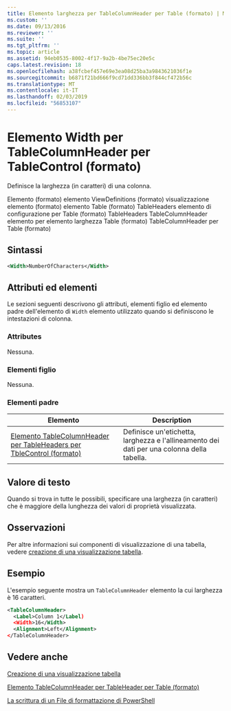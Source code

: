 ```yaml
---
title: Elemento larghezza per TableColumnHeader per Table (formato) | Microsoft Docs
ms.custom: ''
ms.date: 09/13/2016
ms.reviewer: ''
ms.suite: ''
ms.tgt_pltfrm: ''
ms.topic: article
ms.assetid: 94eb0535-8002-4f17-9a2b-4be75ec20e5c
caps.latest.revision: 18
ms.openlocfilehash: a38fcbef457e69e3ea08d25ba3a9843621036f1e
ms.sourcegitcommit: b6871f21bd666f9cd71dd336bb3f844cf472b56c
ms.translationtype: MT
ms.contentlocale: it-IT
ms.lasthandoff: 02/03/2019
ms.locfileid: "56853107"
---
```

# <a name="width-element-for-tablecolumnheader-for-tablecontrol-format"></a>Elemento Width per TableColumnHeader per TableControl (formato)

Definisce la larghezza (in caratteri) di una colonna.

Elemento (formato) elemento ViewDefinitions (formato) visualizzazione elemento (formato) elemento Table (formato) TableHeaders elemento di configurazione per Table (formato) TableHeaders TableColumnHeader elemento per elemento larghezza Table (formato) TableColumnHeader per Table (formato)

## <a name="syntax"></a>Sintassi

```xml
<Width>NumberOfCharacters</Width>
```

## <a name="attributes-and-elements"></a>Attributi ed elementi

Le sezioni seguenti descrivono gli attributi, elementi figlio ed elemento padre dell'elemento di `Width` elemento utilizzato quando si definiscono le intestazioni di colonna.

### <a name="attributes"></a>Attributes

Nessuna.

### <a name="child-elements"></a>Elementi figlio

Nessuna.

### <a name="parent-elements"></a>Elementi padre

|Elemento|Description|
|-------------|-----------------|
|[Elemento TableColumnHeader per TableHeaders per TbleControl (formato)](./tablecolumnheader-element-format.md)|Definisce un'etichetta, larghezza e l'allineamento dei dati per una colonna della tabella.|

## <a name="text-value"></a>Valore di testo

Quando si trova in tutte le possibili, specificare una larghezza (in caratteri) che è maggiore della lunghezza dei valori di proprietà visualizzata.

## <a name="remarks"></a>Osservazioni

Per altre informazioni sui componenti di visualizzazione di una tabella, vedere [creazione di una visualizzazione tabella](./creating-a-table-view.md).

## <a name="example"></a>Esempio

L'esempio seguente mostra un `TableColumnHeader` elemento la cui larghezza è 16 caratteri.

```xml
<TableColumnHeader>
  <Label>Column 1</Label)
  <Width>16</Width>
  <Alignment>Left</Alignment>
</TableColumnHeader>
```

## <a name="see-also"></a>Vedere anche

[Creazione di una visualizzazione tabella](./creating-a-table-view.md)

[Elemento TableColumnHeader per TableHeader per Table (formato)](./tablecolumnheader-element-format.md)

[La scrittura di un File di formattazione di PowerShell](./writing-a-powershell-formatting-file.md)
